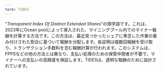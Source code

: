 ```yaml
---
term: TIDES
---
```


"*Transparent Index Of Distinct Extended Shares*"の頭字語です。これは、2023年にOcean poolによって導入された、マイニングプール内でのマイナー報酬を計算する方法です。この方法は、最近見つかったシェアに専念した作業の重み付けされた割合に基づいて報酬を分配します。各証明は複数回報酬を受け取り、トランザクション手数料を含む報酬計算が行われます。このシステムは、FPPSなどの他の方法とは異なり、支払い処理のための保管中間者が不要で、マイナーへの支払いの高精度を保証します。TIDESは、透明な報酬のために設計されています。
